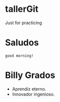 # tallerGit
Just for practicing

# Saludos
```
good morning!
```

# Billy Grados
- Aprendiz eterno.
- Innovador ingenioso.